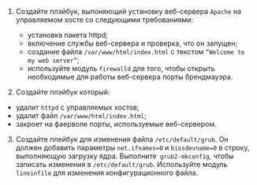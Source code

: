 1. Создайте плэйбук, выпоняющий установку веб-сервера `Apache` на управляемом хосте со следующими требованиями:
   - установка пакета httpd;
   - включение службы веб-сервера и проверка, что он запущен;
   - создание файла `/var/www/html/index.html` с текстом `“Welcome to my web server”`;
   - используйте модуль `firewalld` для того, чтобы открыть необходимые для работы веб-сервера порты брендмауэра.

2.  Создайте плэйбук который:
   - удалит `httpd` с управляемых хостов;
   - удалит файл `/var/www/html/index.html`;
   - закроет на фаерволе порты, используемые веб-сервером.

3. Создайте плейбук для изменения файла `/etc/default/grub`. Он должен добавить параметры `net.ifnames=0` и `biosdevname=0` в строку, выполняющую загрузку ядра.
Выполните` grub2-mkconfig`, чтобы записать изменения в `/etc/default/grub`. Используйте модуль `lineinfile` для изменения конфигурационного файла.

